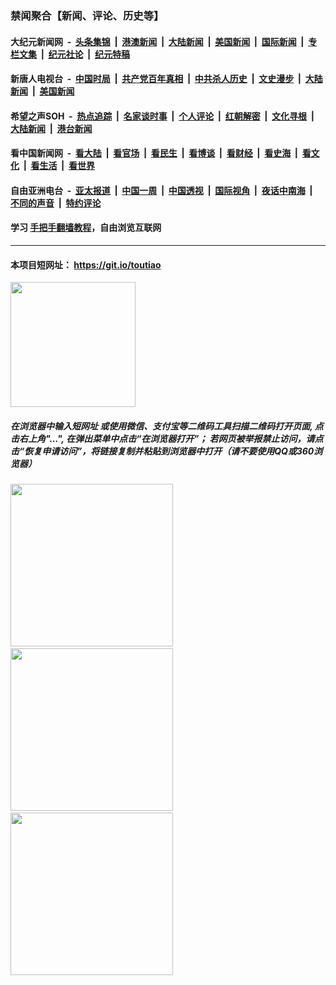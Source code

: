 ### 禁闻聚合【新闻、评论、历史等】

#### 大纪元新闻网 &nbsp;-&nbsp; [头条集锦](indexes/E头条集锦.md?t=02061611) &nbsp;|&nbsp; [港澳新闻](indexes/E港澳新闻.md?t=02061611)  &nbsp;|&nbsp; [大陆新闻](indexes/E大陆新闻.md?t=02061611) &nbsp;|&nbsp; [美国新闻](indexes/E美国新闻.md?t=02061611) &nbsp;|&nbsp; [国际新闻](indexes/E国际新闻.md?t=02061611) &nbsp;|&nbsp; [专栏文集](indexes/E专栏文集.md?t=02061611) &nbsp;|&nbsp; [纪元社论](indexes/E纪元社论.md?t=02061611) &nbsp;|&nbsp; [纪元特稿](indexes/E纪元特稿.md?t=02061611) 

#### 新唐人电视台 &nbsp;-&nbsp; [中国时局](indexes/N中国时局.md?t=02061611) &nbsp;|&nbsp; [共产党百年真相](indexes/N共产党百年真相.md?t=02061611) &nbsp;|&nbsp; [中共杀人历史](indexes/N中共杀人历史.md?t=02061611) &nbsp;|&nbsp; [文史漫步](indexes/N文史漫步.md?t=02061611) &nbsp;|&nbsp; [大陆新闻](indexes/N大陆新闻.md?t=02061611) &nbsp;|&nbsp; [美国新闻](indexes/N美国新闻.md?t=02061611)

#### 希望之声SOH &nbsp;-&nbsp; [热点追踪](indexes/H热点追踪.md?t=02061611) &nbsp;|&nbsp; [名家谈时事](indexes/H名家谈时事.md?t=02061611) &nbsp;|&nbsp; [个人评论](indexes/H个人评论.md?t=02061611)  &nbsp;|&nbsp; [红朝解密](indexes/H红朝解密.md?t=02061611) &nbsp;|&nbsp; [文化寻根](indexes/H文化寻根.md?t=02061611) &nbsp;|&nbsp; [大陆新闻](indexes/H大陆新闻.md?t=02061611) &nbsp;|&nbsp; [港台新闻](indexes/H港台新闻.md?t=02061611)

#### 看中国新闻网 &nbsp;-&nbsp; [看大陆](indexes/S看大陆.md?t=02061611) &nbsp;|&nbsp; [看官场](indexes/S看官场.md?t=02061611) &nbsp;|&nbsp; [看民生](indexes/S看民生.md?t=02061611)  &nbsp;|&nbsp; [看博谈](indexes/S看博谈.md?t=02061611) &nbsp;|&nbsp; [看财经](indexes/S看财经.md?t=02061611) &nbsp;|&nbsp; [看史海](indexes/S看史海.md?t=02061611) &nbsp;|&nbsp; [看文化](indexes/S看文化.md?t=02061611) &nbsp;|&nbsp; [看生活](indexes/S看生活.md?t=02061611) &nbsp;|&nbsp; [看世界](indexes/S看世界.md?t=02061611)

#### 自由亚洲电台 &nbsp;-&nbsp; [亚太报道](indexes/R亚太报道.md?t=02061611) &nbsp;|&nbsp; [中国一周](indexes/R中国一周.md?t=02061611) &nbsp;|&nbsp; [中国透视](indexes/R中国透视.md?t=02061611)  &nbsp;|&nbsp; [国际视角](indexes/R国际视角.md?t=02061611) &nbsp;|&nbsp; [夜话中南海](indexes/R夜话中南海.md?t=02061611) &nbsp;|&nbsp; [不同的声音](indexes/R不同的声音.md?t=02061611) &nbsp;|&nbsp; [特约评论](indexes/R特约评论.md?t=02061611)

#### 学习 [手把手翻墙教程](https://github.com/gfw-breaker/guides/wiki)，自由浏览互联网

----

#### 本项目短网址： https://git.io/toutiao
<img src="https://raw.githubusercontent.com/gfw-breaker/banned-news/master/scripts/img/qr.png" width="200px"/>  

##### 在浏览器中输入短网址 或使用微信、支付宝等二维码工具扫描二维码打开页面, 点击右上角"...", 在弹出菜单中点击“在浏览器打开”； 若网页被举报禁止访问，请点击“恢复申请访问”，将链接复制并粘贴到浏览器中打开（请不要使用QQ或360浏览器）

<img src="https://raw.githubusercontent.com/gfw-breaker/banned-news/master/scripts/img/1.png" width="260px"/> &nbsp; <img src="https://raw.githubusercontent.com/gfw-breaker/banned-news/master/scripts/img/2.png" width="260px"/> &nbsp; <img src="https://raw.githubusercontent.com/gfw-breaker/banned-news/master/scripts/img/3.png" width="260px"/>

